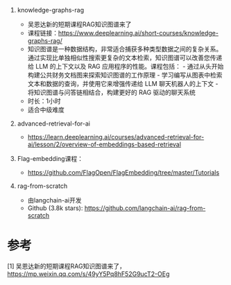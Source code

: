 1. knowledge-graphs-rag
   - 吴恩达新的短期课程RAG知识图谱来了
   - 课程链接：https://www.deeplearning.ai/short-courses/knowledge-graphs-rag/
   - 知识图谱是一种数据结构，非常适合捕获多种类型数据之间的复杂关系。通过实现比单独相似性搜索更复杂的文本检索，知识图谱可以改善您传递给 LLM 的上下文以及 RAG 应用程序的性能。课程包括： - 通过从头开始构建公共财务文档图来探索知识图谱的工作原理 - 学习编写从图表中检索文本和数据的查询，并使用它来增强传递给 LLM 聊天机器人的上下文 - 将知识图谱与问答链相结合，构建更好的 RAG 驱动的聊天系统
   - 时长：1小时
   - 适合中级难度

2. advanced-retrieval-for-ai
   - https://learn.deeplearning.ai/courses/advanced-retrieval-for-ai/lesson/2/overview-of-embeddings-based-retrieval

3. Flag-embedding课程：
   - https://github.com/FlagOpen/FlagEmbedding/tree/master/Tutorials

4. rag-from-scratch
   - 由langchain-ai开发
   - Github (3.8k stars): https://github.com/langchain-ai/rag-from-scratch

# 参考

[1] 吴恩达新的短期课程RAG知识图谱来了，https://mp.weixin.qq.com/s/49yY5Pq8hF52G9ucT2-OEg